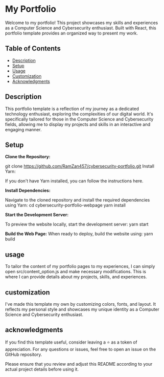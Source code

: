 # My Portfolio

Welcome to my portfolio! This project showcases my skills and experiences as a Computer Science and Cybersecurity enthusiast. Built with React, this portfolio template provides an organized way to present my work.

## Table of Contents

- [Description](#description)
- [Setup](#setup)
- [Usage](#usage)
- [Customization](#customization)
- [Acknowledgments](#acknowledgments)

## Description

This portfolio template is a reflection of my journey as a dedicated technology enthusiast, exploring the complexities of our digital world. It's specifically tailored for those in the Computer Science and Cybersecurity fields, allowing me to display my projects and skills in an interactive and engaging manner.

## Setup

**Clone the Repository:**

git clone https://github.com/RamZan457/cybersecurity-portfolio.git
Install Yarn:

If you don't have Yarn installed, you can follow the instructions here.

**Install Dependencies:**

Navigate to the cloned repository and install the required dependencies using Yarn:
cd cybersecurity-portfolio-webpage
yarn install

**Start the Development Server:**

To preview the website locally, start the development server:
yarn start

**Build the Web Page:**
When ready to deploy, build the website using:
yarn build

## usage

To tailor the content of my portfolio pages to my experiences, I can simply open src/content_option.js and make necessary modifications. This is where I can provide details about my projects, skills, and experiences.

## customization

I've made this template my own by customizing colors, fonts, and layout. It reflects my personal style and showcases my unique identity as a Computer Science and Cybersecurity enthusiast.

## acknowledgments

If you find this template useful, consider leaving a ⭐ as a token of appreciation.
For any questions or issues, feel free to open an issue on the GitHub repository.

Please ensure that you review and adjust this README according to your actual project details before using it.
